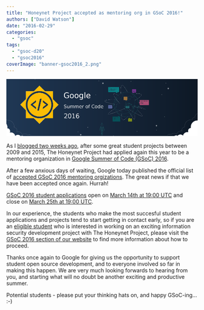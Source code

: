 ```yaml
---
title: "Honeynet Project accepted as mentoring org in GSoC 2016!"
authors: ["David Watson"]
date: "2016-02-29"
categories: 
  - "gsoc"
tags: 
  - "gsoc-d20"
  - "gsoc2016"
coverImage: "banner-gsoc2016_2.png"
---
```


![](images/banner-gsoc2016_2.png)

As I [blogged two weeks ago](https://honeynet.org/node/1309 "GSoC Application"), after some great student projects between 2009 and 2015, The Honeynet Project had applied again this year to be a mentoring organization in [Google Summer of Code (GSoC) 2016](https://summerofcode.withgoogle.com/organizations/?sp-search=honeynet "GSoC 2016").

After a few anxious days of waiting, Google today published the official list of [accepted GSoC 2016 mentoring orgizations](https://summerofcode.withgoogle.com/organizations/ "GSoC 2016 mentoring orgs"). The great news if that we have been accepted once again. Hurrah!

[GSoC 2016 student applications](https://summerofcode.withgoogle.com/get-started/ "GSoC 2016 student applications") open on [March 14th at 19:00 UTC](https://developers.google.com/open-source/gsoc/timeline "GSoC 2016 Timeline") and close on [March 25th at 19:00 UTC](https://developers.google.com/open-source/gsoc/timeline "GSoC 2016 Timeline").

In our experience, the students who make the most succesful student applications and projects tend to start getting in contact early, so if you are an [eligible student](https://developers.google.com/open-source/gsoc/faq "GSoC 2016 FAQ") who is interested in working on an exciting information security development project with The Honeynet Project, please visit the [GSoC 2016 section of our website](https://www.honeynet.org/gsoc "GSoC 2016") to find more information about how to proceed.

Thanks once again to Google for giving us the opportunity to support student open source development, and to everyone involved so far in making this happen. We are very much looking forwards to hearing from you, and starting what will no doubt be another exciting and productive summer.

Potential students - please put your thinking hats on, and happy GSoC-ing... :-)
